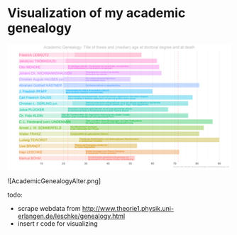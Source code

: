 # Visualization of my academic genealogy

![AcademicGenealogyAlter.png](AcademicGenealogyAlter.png)

![AcademicGenealogyAlter.png]

todo:
* scrape webdata from http://www.theorie1.physik.uni-erlangen.de/leschke/genealogy.html
* insert r code for visualizing
